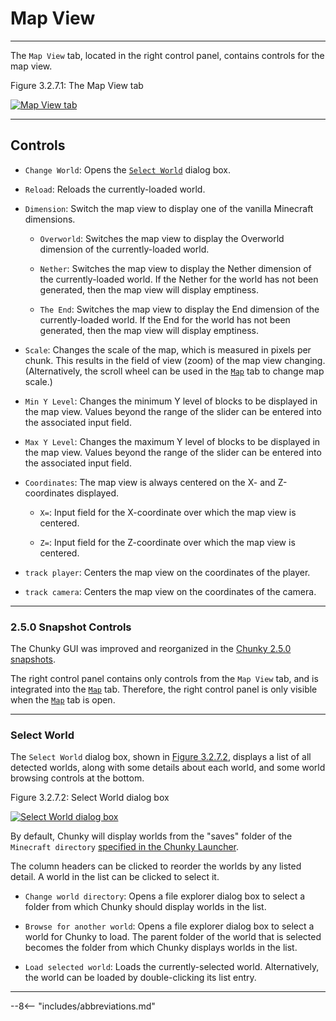 # Map View

---

The `Map View` tab, located in the right control panel, contains controls for the map view.

<div class="figure" id="figure-3-2-7-1">
  <p class="figure">
  Figure 3.2.7.1: The Map View tab
  </p>
  <div class="figureimgcontainer">
    <a href="../../../../img/user_interface/right_panel/map_view_tab.png">
      <img class="figure" src="../../../../img/user_interface/right_panel/map_view_tab.png" alt="Map View tab">
    </a>
  </div>
</div>

---

## Controls

- `Change World`: Opens the [`Select World`](#select-world) dialog box.

- `Reload`: Reloads the currently-loaded world.

- `Dimension`: Switch the map view to display one of the vanilla Minecraft dimensions.

    - `Overworld`: Switches the map view to display the Overworld dimension of the currently-loaded world.

    - `Nether`: Switches the map view to display the Nether dimension of the currently-loaded world. If the Nether for the world has not been generated, then the map view will display emptiness.

    - `The End`: Switches the map view to display the End dimension of the currently-loaded world. If the End for the world has not been generated, then the map view will display emptiness.

- `Scale`: Changes the scale of the map, which is measured in pixels per chunk. This results in the field of view (zoom) of the map view changing. (Alternatively, the scroll wheel can be used in the [`Map`](../../map#controls) tab to change map scale.)

- `Min Y Level`: Changes the minimum Y level of blocks to be displayed in the map view. Values beyond the range of the slider can be entered into the associated input field.

- `Max Y Level`: Changes the maximum Y level of blocks to be displayed in the map view. Values beyond the range of the slider can be entered into the associated input field.

- `Coordinates`: The map view is always centered on the X- and Z-coordinates displayed.

    - `X=`: Input field for the X-coordinate over which the map view is centered.

    - `Z=`: Input field for the Z-coordinate over which the map view is centered. 

- `track player`: Centers the map view on the coordinates of the player.

- `track camera`: Centers the map view on the coordinates of the camera.

---

### 2.5.0 Snapshot Controls

The Chunky GUI was improved and reorganized in the [Chunky 2.5.0 snapshots](../../../../getting_started/configuring_chunky_launcher#advanced-settings).

The right control panel contains only controls from the `Map View` tab, and is integrated into the [`Map`](../../map#250-snapshot-controls-1) tab. Therefore, the right control panel is only visible when the [`Map`](../../map#250-snapshot-controls-1) tab is open.

---

### Select World

The `Select World` dialog box, shown in [Figure 3.2.7.2](#figure-3-2-7-2), displays a list of all detected worlds, along with some details about each world, and some world browsing controls at the bottom.

<div class="figure" id="figure-3-2-7-2">
  <p class="figure">
  Figure 3.2.7.2: Select World dialog box
  </p>
  <div class="figureimgcontainer">
    <a href="../../../../img/user_interface/right_panel/select_world.png">
      <img class="figure" src="../../../../img/user_interface/right_panel/select_world.png" alt="Select World dialog box">
    </a>
  </div>
</div>

By default, Chunky will display worlds from the "saves" folder of the `Minecraft directory` [specified in the Chunky Launcher](../../../../getting_started/configuring_chunky_launcher#controls).

The column headers can be clicked to reorder the worlds by any listed detail. A world in the list can be clicked to select it.

- `Change world directory`: Opens a file explorer dialog box to select a folder from which Chunky should display worlds in the list.

- `Browse for another world`: Opens a file explorer dialog box to select a world for Chunky to load. The parent folder of the world that is selected becomes the folder from which Chunky displays worlds in the list.

- `Load selected world`: Loads the currently-selected world. Alternatively, the world can be loaded by double-clicking its list entry.

---

--8<-- "includes/abbreviations.md"
